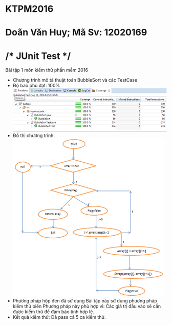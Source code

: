 ﻿# KTPM2016
# Doãn Văn Huy; Mã Sv: 12020169
# /* JUnit Test */
Bài tập 1 môn kiểm thử phần mềm 2016
* Chương trình mô tả thuật toán BubbleSort và các TestCase
* Độ bao phủ đạt: 100%
 ![test-coverage-sumary](https://github.com/truonganhhoang/int3117-2016/blob/master/Nhom-07/DoanVanHuy/BT1/coveaverage.PNG)
* Đồ thị chương trình.
 ![Flowchart](https://github.com/truonganhhoang/int3117-2016/blob/master/Nhom-07/DoanVanHuy/BT1/%C4%91%E1%BB%93%20th%E1%BB%8B%20ch%C6%B0%C6%A1ng%20tr%C3%ACnh.PNG)
* Phương pháp hộp đen đã sử dụng
 Bài tập này sử dụng phương pháp kiểm thử biên
 Phương pháp này phù hợp vì: Các giá trị đầu vào sẽ cần được kiểm thử để đảm bảo tính hợp lệ.
* Kết quả kiểm thử: Đã pass cả 5 ca kiểm thử.

